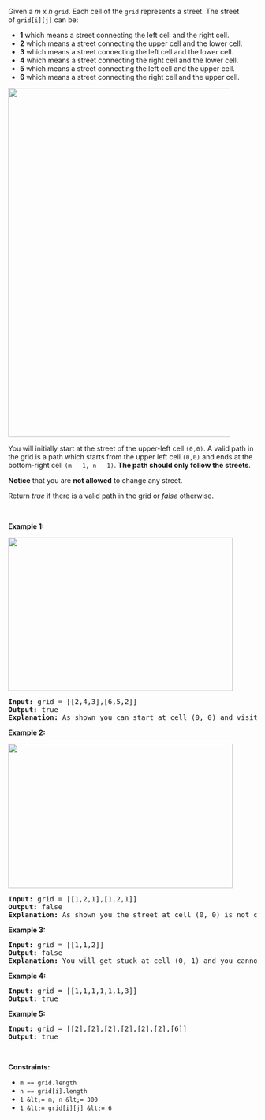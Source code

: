 Given a _m_ x _n_ `` grid ``. Each cell of the `` grid `` represents a street. The street of&nbsp;`` grid[i][j] `` can be:

*   __1__ which means a street connecting the left cell and the right cell.
*   __2__ which means a street connecting the upper cell and the lower cell.
*   __3__&nbsp;which means a street connecting the left cell and the lower cell.
*   __4__ which means a street connecting the right cell and the lower cell.
*   __5__ which means a street connecting the left cell and the upper cell.
*   __6__ which means a street connecting the right cell and the upper cell.

<img alt="" src="https://assets.leetcode.com/uploads/2020/03/05/main.png" style="width: 450px; height: 708px;"/>

You will initially start at the street of the&nbsp;upper-left cell `` (0,0) ``. A valid path in the grid is a path which starts from the upper left&nbsp;cell `` (0,0) `` and ends at the bottom-right&nbsp;cell `` (m - 1, n - 1) ``. __The path should only follow the streets__.

__Notice__ that you are __not allowed__ to change any street.

Return _true_&nbsp;if there is a valid path in the grid or _false_ otherwise.

&nbsp;

__Example 1:__

<img alt="" src="https://assets.leetcode.com/uploads/2020/03/05/e1.png" style="width: 455px; height: 311px;"/>

<pre>
<strong>Input:</strong> grid = [[2,4,3],[6,5,2]]
<strong>Output:</strong> true
<strong>Explanation:</strong> As shown you can start at cell (0, 0) and visit all the cells of the grid to reach (m - 1, n - 1).
</pre>

__Example 2:__

<img alt="" src="https://assets.leetcode.com/uploads/2020/03/05/e2.png" style="width: 455px; height: 293px;"/>

<pre>
<strong>Input:</strong> grid = [[1,2,1],[1,2,1]]
<strong>Output:</strong> false
<strong>Explanation:</strong> As shown you the street at cell (0, 0) is not connected with any street of any other cell and you will get stuck at cell (0, 0)
</pre>

__Example 3:__

<pre>
<strong>Input:</strong> grid = [[1,1,2]]
<strong>Output:</strong> false
<strong>Explanation:</strong> You will get stuck at cell (0, 1) and you cannot reach cell (0, 2).
</pre>

__Example 4:__

<pre>
<strong>Input:</strong> grid = [[1,1,1,1,1,1,3]]
<strong>Output:</strong> true
</pre>

__Example 5:__

<pre>
<strong>Input:</strong> grid = [[2],[2],[2],[2],[2],[2],[6]]
<strong>Output:</strong> true
</pre>

&nbsp;

__Constraints:__

*   `` m == grid.length ``
*   `` n == grid[i].length ``
*   `` 1 &lt;= m, n &lt;= 300 ``
*   `` 1 &lt;= grid[i][j] &lt;= 6 ``